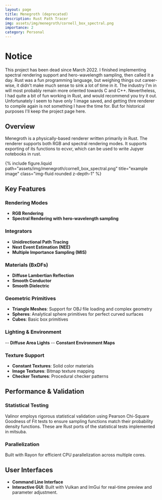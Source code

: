 ```yaml
---
layout: page
title: Menegroth (deprecated)
description: Rust Path Tracer
img: assets/img/menegroth/cornell_box_spectral.png
importance: 2
category: Personal
---
```


# Notice

This project has been dead since March 2022. I finished implementing spectral rendering support and hero-wavelength sampling, then called it a day. Rust was a fun programming language, but weighing things out career-wise, it didn't make much sense to sink a lot of time in it. The industry I'm in will most probably remain more oriented towards C and C++. Nevertheless, I had quite a bit of fun working in Rust, and would recommend you try it out. Unfortunately I seem to have only 1 image saved, and getting thre renderer to compile again is not something I have the time for. But for historical purposes I'll keep the project page here.

## Overview

Menegroth is a physically-based renderer written primarily in Rust. The renderer supports both RGB and spectral rendering modes. It supports exporting of its functions to ecvxr, which can be used to write Jupyer notebooks in rust.

<div class="row justify-content-sm-center">
    <div class="col-sm-8 mt-3 mt-md-0">
        {% include figure.liquid path="assets/img/menegroth/cornell_box_spectral.png" title="example image" class="img-fluid rounded z-depth-1" %}
    </div>
</div>

## Key Features

### Rendering Modes
- **RGB Rendering**
- **Spectral Rendering with hero-wavelength sampling**

### Integrators

- **Unidirectional Path Tracing**
- **Next Event Estimation (NEE)**
- **Multiple Importance Sampling (MIS)**


### Materials (BxDFs)

- **Diffuse Lambertian Reflection**
- **Smooth Conductor**
- **Smooth Dielectric**

### Geometric Primitives

- **Triangle Meshes**: Support for OBJ file loading and complex geometry
- **Spheres**: Analytical sphere primitives for perfect curved surfaces  
- **Cubes**: Basic box primitives

### Lighting & Environment

-- **Diffuse Area Lights**
-- **Constant Environment Maps**

### Texture Support

- **Constant Textures**: Solid color materials
- **Image Textures**: Bitmap texture mapping
- **Checker Textures**: Procedural checker patterns

## Performance & Validation

### Statistical Testing
Valinor employs rigorous statistical validation using Pearson Chi-Square Goodness of Fit tests to ensure sampling functions match their probability density functions. These are Rust ports of the statistical tests implemented in mitsuba.

### Parallelization
Built with Rayon for efficient CPU parallelization across multiple cores.

## User Interfaces

- **Command Line Interface**
- **Interactive GUI**: Built with Vulkan and ImGui for real-time preview and parameter adjustment.